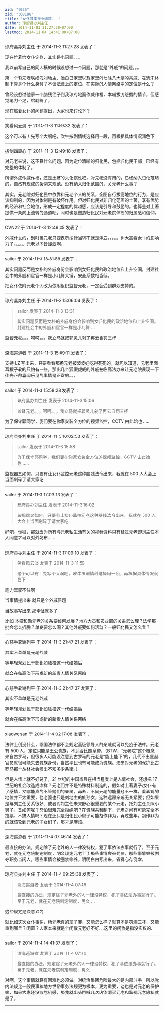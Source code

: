 ```yaml
---
aid: "9025"
zid: "568198"
title: "女仆其实是小问题..."
author: 琼府县办刘主任
date: 2014-11-03 11:27:28+07:00
lastmod: 2014-11-04 14:41:00+07:00
---
```


琼府县办刘主任 于 2014-11-3 11:27:28 发表了：

现在忙着给女仆定位，其实是小问题。。。

我以前写自己的同人稿的时候设想过一个问题，那就是“外戚”的问题。。。

第一个和元老联姻的刘地主，他自己家里以及家里的七姑八大姨的亲戚，在澳宋体制下算是个什么身份？不谈法律上的定位，在实际的人情网络中的定位是什么？

曾经设想过他家一个脑残侄子到我琼府地面作威作福，本喵拔刀怒劈的情节，但感觉笔力不足，给耽搁了。

现在趁着女仆的问题提出，大家也来讨论下？

---

笑看风云淡 于 2014-11-3 11:59:32 发表了：

这个可以有！先写个大纲吧，吹牛按剧情线选择用一段，再根据具体情况润色下

---

拔剑四顾心 于 2014-11-3 12:49:18 发表了：

对元老来说，这不算什么问题，因为定位清晰的归化民，包括归化民干部，已经有完整的体制了。

所谓外戚作威作福，还是土著的文化惯性吧，对元老没有用的。已经纳入归化范畴的，自然有现成的条例来规范，没有纳入归化范围的，关元老什么事？

其实，元老院对归化民中依靠和元老个人的关系，企图自行拔高地位的行为，是应该抑制的，因为对体制是有破坏作用。但对归化民对非归化范围的土著，享有优势的经济和社会地位，形成一定程度的优越感，应该是引导和鼓励的。也算是对土著提供一条向上流转的通道吧，同时也是塑造归化民对元老院体制的归属感和信仰。

---

CVN22 于 2014-11-3 12:49:35 发表了：

外戚什么的，到时候元老只要表示按律当斩不就是浮云。。。。。你太高看女仆的影响力了。。。。。元老以下皆蝼蚁啊。

---

sailor 于 2014-11-3 13:31:59 发表了：

其实问题反而是女朴的外戚身份会影响到女归化民的政治地位和上升空间。封建社会中的外戚和宦官一样是小儿舞大锤，安全系数相当低。

把女仆依附元老个人改为依附组织监督元老，一定会受到群众支持的。

---

琼府县办刘主任 于 2014-11-3 15:06:04 发表了：

> sailor 发表于 2014-11-3 13:31
>
> 其实问题反而是女朴的外戚身份会影响到女归化民的政治地位和上升空间。封建社会中的外戚和宦官一样是小儿舞 ...

监督元老。。。呵呵。。。我立马就把郭灵儿剁了再去自罚三杯

---

深海巡游者 于 2014-11-3 15:09:11 发表了：

支持 LZ 写出来，只要看看那杨元老被波波娃吃得死死的，就可以知道，元老里面耳根子软的只怕有一些，那出几个狐假虎威的外戚被临高法办来让元老院展现一下伟光正的喜闻乐见的事情是正常的。。。

---

sailor 于 2014-11-3 15:58:28 发表了：

> 琼府县办刘主任 发表于 2014-11-3 15:06
>
> 监督元老。。。呵呵。。。我立马就把郭灵儿剁了再去自罚三杯

为了保守郭同学，我们要在你家安装全方位的视频监控，CCTV 由此始也……

---

琼府县办刘主任 于 2014-11-3 16:02:53 发表了：

> sailor 发表于 2014-11-3 15:58
>
> 为了保守郭同学，我们要在你家安装全方位的视频监控，CCTV 由此始也……

监视器又如何，只要有让女仆监控元老这种脑残法令出来，我就在 500 人大会上当面剁碎了请大家吃

---

sailor 于 2014-11-3 17:03:13 发表了：

> 琼府县办刘主任 发表于 2014-11-3 16:02
>
> 监视器又如何，只要有让女仆监控元老这种脑残法令出来，我就在 500 人大会上当面剁碎了请大家吃

好吧，你狠，那就改为所有与元老私生活有关的视频资料只有经过元老即刘主任本人同意才可以对外发布……

---

琼府县办刘主任 于 2014-11-3 17:09:10 发表了：

> 笑看风云淡 发表于 2014-11-3 11:59
>
> 这个可以有！先写个大纲吧，吹牛按剧情线选择用一段，再根据具体情况润色下

笔力驾驭不住啊

当事情提出来 就只是个外戚问题

当故事写出来 那牵扯就多了

比如 本喵和勋元老的关系要如何发展？地方大员和农业部的关系怎么理？法学那批会怎么折腾？单良要怎么闹？其他外戚要如何活动？一般归化民又怎么看？

---

心慈手软谢列平 于 2014-11-3 21:47:21 发表了：

其实不单单是元老外戚

等年轻规划民干部比如陆橙这一代结婚后

就会在临高治下形成新的新贵人情关系网络

---

心慈手软谢列平 于 2014-11-3 21:47:37 发表了：

其实不单单是元老外戚

等年轻规划民干部比如陆橙这一代结婚后

就会在临高治下形成新的新贵人情关系网络

---

xiaoweisan 于 2014-11-4 02:17:08 发表了：

法律上倒没什么，哪国法律都不会规定高级领导人的亲戚就可以免疫于法律。元老有 500 人，定位只能是王公贵族，不适合比照皇帝。（BTW，“元老院”这个概念来自古罗马，但很多人可能没注意到古罗马的元老是“能上能下”的，几代不出显赫官员就很可能失去贵族身份，当然平民也有可能成为贵族。澳宋对元老的保护比古罗马那个丛林社会强出不知多少条街。）

但是人情上就不好说了，21 世纪的中国尚且在相当程度上是人情社会，还想把 17 世纪的社会改造成咋样？元老们并不是特殊材料制造的，假如对土著妻子/女仆有了感情，又哪能真的不管她们的亲属。再者，不同元老的能量也不一样，熏素鸡的地位并不太重要，他老婆也只是刘地主的族孙女，这种远房亲戚无关紧要；但如果是与刘主任关系很好、或者对刘主任未来野心很重要的某个元老，托刘主任关照小舅子，又如何呢？恐怕很难完全拒绝吧？在贵族共和制下，元老之间有可能完全不拉票、不搞人情吗？现在还只是归化民小舅子可能胡作非为，再过些年，胡作非为的就该轮到元老的子女们了，那才是麻烦。

---

深海巡游者 于 2014-11-4 07:46:14 发表了：

最直接的办法，规定除了元老外的人一律没特权，犯了事依法办事就行了。至于元老，就在元老院制定制度，明文规定元老干了那些事情会被罚款，那些事情会被剥夺职务当闲人，哪些事情会被圈禁修养，明明白白写出来，省得心存侥幸。

---

琼府县办刘主任 于 2014-11-4 09:25:38 发表了：

> 深海巡游者 发表于 2014-11-4 07:46
>
> 最直接的办法，规定除了元老外的人一律没特权，犯了事依法办事就行了。至于元老，就在元老院制定制度，明文 ...

这些规定是没意义的

就比如这次女仆事件，杨元老真的顶了罪，又能怎么样？就算不是罚酒三杯，又能重到哪里？闲置？人家本来就是个闲散元老好不好....这里的闲散是指没实权的.

---

sailor 于 2014-11-4 14:41:37 发表了：

> 深海巡游者 发表于 2014-11-4 07:46
>
> 最直接的办法，规定除了元老外的人一律没特权，犯了事依法办事就行了。至于元老，就在元老院制定制度，明文 ...

对啊，这个事情就算有困难也必须做。对统治集团危险最大的是内部斗争，所以党内法规比一般民事和地方世俗事务法规更为根本，更为重要，这也是对元老的保护嘛，如果大家还没有危机感，那我就出头再喊几次肉体消灭元老和监视元老隐私就是了。

---
